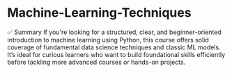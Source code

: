 # Machine-Learning-Techniques
✅ Summary
If you're looking for a structured, clear, and beginner-oriented introduction to machine learning using Python, this course offers solid coverage of fundamental data science techniques and classic ML models.
It’s ideal for curious learners who want to build foundational skills efficiently before tackling more advanced courses or hands-on projects.
